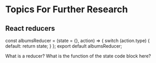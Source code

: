 # Topics For Further Research

## React reducers
  const albumsReducer = (state = {}, action) => {
  switch (action.type) {
    default:
      return state;
    }
  };
  export default albumsReducer;

What is a reducer?
What is the function of the state code block here?
